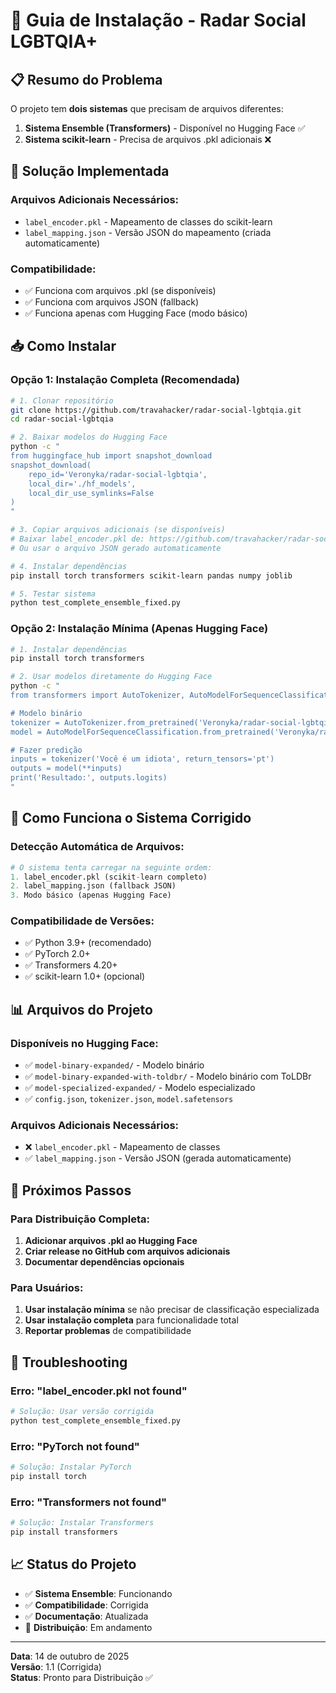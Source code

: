 # 🚀 Guia de Instalação - Radar Social LGBTQIA+

## 📋 Resumo do Problema

O projeto tem **dois sistemas** que precisam de arquivos diferentes:

1. **Sistema Ensemble (Transformers)** - Disponível no Hugging Face ✅
2. **Sistema scikit-learn** - Precisa de arquivos .pkl adicionais ❌

## 🔧 Solução Implementada

### **Arquivos Adicionais Necessários:**
- `label_encoder.pkl` - Mapeamento de classes do scikit-learn
- `label_mapping.json` - Versão JSON do mapeamento (criada automaticamente)

### **Compatibilidade:**
- ✅ Funciona com arquivos .pkl (se disponíveis)
- ✅ Funciona com arquivos JSON (fallback)
- ✅ Funciona apenas com Hugging Face (modo básico)

## 📥 Como Instalar

### **Opção 1: Instalação Completa (Recomendada)**

```bash
# 1. Clonar repositório
git clone https://github.com/travahacker/radar-social-lgbtqia.git
cd radar-social-lgbtqia

# 2. Baixar modelos do Hugging Face
python -c "
from huggingface_hub import snapshot_download
snapshot_download(
    repo_id='Veronyka/radar-social-lgbtqia',
    local_dir='./hf_models',
    local_dir_use_symlinks=False
)
"

# 3. Copiar arquivos adicionais (se disponíveis)
# Baixar label_encoder.pkl de: https://github.com/travahacker/radar-social-lgbtqia/releases
# Ou usar o arquivo JSON gerado automaticamente

# 4. Instalar dependências
pip install torch transformers scikit-learn pandas numpy joblib

# 5. Testar sistema
python test_complete_ensemble_fixed.py
```

### **Opção 2: Instalação Mínima (Apenas Hugging Face)**

```bash
# 1. Instalar dependências
pip install torch transformers

# 2. Usar modelos diretamente do Hugging Face
python -c "
from transformers import AutoTokenizer, AutoModelForSequenceClassification

# Modelo binário
tokenizer = AutoTokenizer.from_pretrained('Veronyka/radar-social-lgbtqia', subfolder='model-binary-expanded-with-toldbr')
model = AutoModelForSequenceClassification.from_pretrained('Veronyka/radar-social-lgbtqia', subfolder='model-binary-expanded-with-toldbr')

# Fazer predição
inputs = tokenizer('Você é um idiota', return_tensors='pt')
outputs = model(**inputs)
print('Resultado:', outputs.logits)
"
```

## 🔄 Como Funciona o Sistema Corrigido

### **Detecção Automática de Arquivos:**
```python
# O sistema tenta carregar na seguinte ordem:
1. label_encoder.pkl (scikit-learn completo)
2. label_mapping.json (fallback JSON)
3. Modo básico (apenas Hugging Face)
```

### **Compatibilidade de Versões:**
- ✅ Python 3.9+ (recomendado)
- ✅ PyTorch 2.0+
- ✅ Transformers 4.20+
- ✅ scikit-learn 1.0+ (opcional)

## 📊 Arquivos do Projeto

### **Disponíveis no Hugging Face:**
- ✅ `model-binary-expanded/` - Modelo binário
- ✅ `model-binary-expanded-with-toldbr/` - Modelo binário com ToLDBr
- ✅ `model-specialized-expanded/` - Modelo especializado
- ✅ `config.json`, `tokenizer.json`, `model.safetensors`

### **Arquivos Adicionais Necessários:**
- ❌ `label_encoder.pkl` - Mapeamento de classes
- ✅ `label_mapping.json` - Versão JSON (gerada automaticamente)

## 🚀 Próximos Passos

### **Para Distribuição Completa:**
1. **Adicionar arquivos .pkl ao Hugging Face**
2. **Criar release no GitHub com arquivos adicionais**
3. **Documentar dependências opcionais**

### **Para Usuários:**
1. **Usar instalação mínima** se não precisar de classificação especializada
2. **Usar instalação completa** para funcionalidade total
3. **Reportar problemas** de compatibilidade

## 🔧 Troubleshooting

### **Erro: "label_encoder.pkl not found"**
```bash
# Solução: Usar versão corrigida
python test_complete_ensemble_fixed.py
```

### **Erro: "PyTorch not found"**
```bash
# Solução: Instalar PyTorch
pip install torch
```

### **Erro: "Transformers not found"**
```bash
# Solução: Instalar Transformers
pip install transformers
```

## 📈 Status do Projeto

- ✅ **Sistema Ensemble**: Funcionando
- ✅ **Compatibilidade**: Corrigida
- ✅ **Documentação**: Atualizada
- 🔄 **Distribuição**: Em andamento

---

**Data**: 14 de outubro de 2025  
**Versão**: 1.1 (Corrigida)  
**Status**: Pronto para Distribuição ✅
